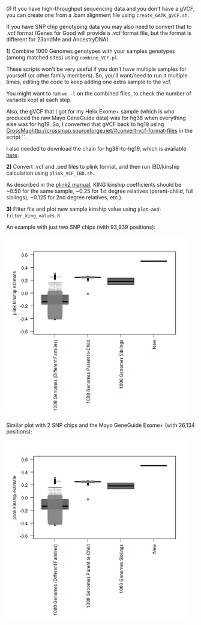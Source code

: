 *0)* If you have high-throughput sequencing data and you don't have a gVCF, you can create one from a .bam alignment file using `create_GATK_gVCF.sh`.

If you have SNP chip genotyping data you may also need to convert that to .vcf format (Genes for Good will provide a .vcf format file, but the format is different for 23andMe and AncestryDNA).

**1**) Combine 1000 Genomes genotypes with your samples genotypes (among matched sites) using `combine_VCF.pl`.

These scripts won't be very useful if you don't have multiple samples for yourself (or other family members).  So, you'll want/need to run it multiple times, editing the code to keep adding one extra sample to the vcf.

You might want to run `wc -l` on the combined files, to check the number of variants kept at each step.

Also, the gVCF that I got for my Helix Exome+ sample (which is who produced the raw Mayo GeneGuide data) was for hg38 when everything else was for hg19.  So, I converted that gVCF back to hg19 using [CrossMaphttp://crossmap.sourceforge.net/#convert-vcf-format-files]() in the script ``.

I also needed to download the chain for hg38-to-hg19, which is available [here](http://hgdownload.cse.ucsc.edu/goldenpath/hg38/liftOver/).

**2)** Convert .vcf and .ped files to plink format, and then run IBD/kinship calculation using `plink_VCF_IBD.sh`.

As described in the [plink2 manual](https://www.cog-genomics.org/plink/2.0/distance#make_king), KING kinship coefficients should be ~0.50 for the same sample, ~0.25 for 1st degree relatives (parent-chilid, full siblings), ~0.125 for 2nd degree relatives, etc.).

**3)** Filter file and plot new sample kinship value using `plot-and-filter_king_values.R`

An example with just two SNP chips (with 93,939 positions):

![2 SNP Chip kinship estimates](plink_kinship_2-SNP-chip.png "2 SNP Chip kinship estimates")

Similar plot with 2 SNP chips and the Mayo GeneGuide Exome+ (with 26,134 positions):

![2 SNP Chip + Exome+](plink_kinship_2-SNP-chip_plus_Mayo-GeneGuide.png "2 SNP Chip + Exome+")

